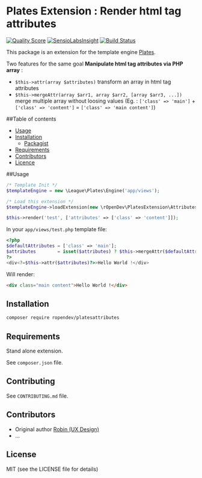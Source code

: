 # Plates Extension : Render html tag attributes

[![Quality Score](https://img.shields.io/scrutinizer/g/RobinDev/platesAttributes.svg?style=flat-square)](https://scrutinizer-ci.com/g/RobinDev/platesAttributes)
[![SensioLabsInsight](https://insight.sensiolabs.com/projects/3d265e22-2c0c-4c50-8260-660ce24dedac/mini.png)](https://insight.sensiolabs.com/projects/3d265e22-2c0c-4c50-8260-660ce24dedac)
[![Build Status](https://travis-ci.org/RobinDev/platesAttributes.svg)](https://travis-ci.org/RobinDev/platesAttributes)

This package is an extension for the template engine [Plates](https://github.com/thephpleague/plates).

Two features for the same goal **Manipulate html tag attributes via PHP array** :
* `$this->attr(array $attributes)` transform an array in html tag attributes
* `$this->mergeAttr(array $arr1, array $arr2, [array $arr3, ...])` merge multiple array without loosing values (Eg. : `['class' => 'main']` + `['class' => 'content']` = `['class' => 'main content']`)

##Table of contents
* [Usage](#usage)
* [Installation](#installation)
    * [Packagist](https://packagist.org/packages/ropendev/cache)
* [Requirements](#requirements)
* [Contributors](#contributors)
* [Licence](#licence)

##Usage

```php
/* Template Init */
$templateEngine = new \League\Plates\Engine('app/views');

/* Load this extension */
$templateEngine->loadExtension(new \rOpenDev\PlatesExtension\Attributes());

$this->render('test', ['attributes' => ['class' => 'content']]);
```

In your `app/views/test.php` template file:
```php
<?php
$defaultAttributes = ['class' => 'main'];
$attributes        = isset($attributes) ? $this->mergeAttr($defaultAttributes, $attributes) : $defaultAttributes;
?>
<div<?=$this->attr($attributes)?>>Hello World !</div>
```

Will render:
```html
<div class="main content">Hello World !</div>
```

## Installation

```bash
composer require ropendev/platesattributes
```

## Requirements

Stand alone extension.

See `composer.json` file.

## Contributing

See `CONTRIBUTING.md` file.

## Contributors

* Original author [Robin (UX Design)](http://www.robin-d.fr)
* ...

## License

MIT (see the LICENSE file for details)
